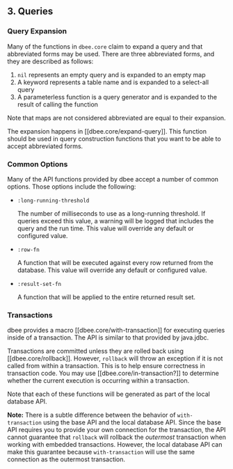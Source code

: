 ## 3. Queries

### Query Expansion

Many of the functions in `dbee.core` claim to expand a query and that
abbreviated forms may be used. There are three abbreviated forms, and they are
described as follows:

1. `nil` represents an empty query and is expanded to an empty map
2. A keyword  represents a table name and is expanded to a select-all query
3. A parameterless function is a query generator and is expanded to the result of
   calling the function

Note that maps are not considered abbreviated are equal to their expansion.

The expansion happens in [[dbee.core/expand-query]]. This function should be
used in query construction functions that you want to be able to accept
abbreviated forms.


### Common Options

Many of the API functions provided by dbee accept a number of common options.
Those options include the following:

* `:long-running-threshold`

  The number of milliseconds to use as a long-running threshold. If queries
  exceed this value, a warning will be logged that includes the query and
  the run time. This value will override any default or configured value.

* `:row-fn`

  A function that will be executed against every row returned from the
  database. This value will override any default or configured value.

* `:result-set-fn`

  A function that will be applied to the entire returned result set.

### Transactions

dbee provides a macro [[dbee.core/with-transaction]] for executing queries
inside of a transaction. The API is similar to that provided by java.jdbc.

Transactions are committed unless they are rolled back using
[[dbee.core/rollback]]. However, `rollback` will throw an exception if it is not
called from within a transaction. This is to help ensure correctness in
transaction code. You may use [[dbee.core/in-transaction?]] to determine whether
the current execution is occurring within a transaction.

Note that each of these functions will be generated as part of the local
database API.

**Note:** There is a subtle difference between the behavior of
`with-transaction` using the base API and the local database API. Since the
base API requires you to provide your own connection for the transaction, the
API cannot guarantee that `rollback` will rollback the _outermost_ transaction
when working with embedded transactions. However, the local database API can
make this guarantee because `with-transaction` will use the same connection as
the outermost transaction.
